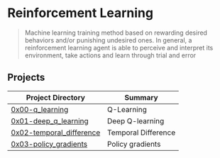 # Reinforcement Learning

> Machine learning training method based on rewarding desired behaviors and/or punishing undesired ones. In general, a reinforcement learning agent is able to perceive and interpret its environment, take actions and learn through trial and error

## Projects

| Project Directory | Summary |
| ------ | ------ |
| [0x00-q_learning](https://github.com/jhonaRiver/holbertonschool-machine_learning/tree/master/reinforcement_learning/0x00-q_learning)| Q-Learning|
| [0x01-deep_q_learning](https://github.com/jhonaRiver/holbertonschool-machine_learning/tree/master/reinforcement_learning/0x01-deep_q_learning)| Deep Q-learning|
| [0x02-temporal_difference](https://github.com/jhonaRiver/holbertonschool-machine_learning/tree/master/reinforcement_learning/0x02-temporal_difference)| Temporal Difference|
| [0x03-policy_gradients](https://github.com/jhonaRiver/holbertonschool-machine_learning/tree/master/reinforcement_learning/0x03-policy_gradients)| Policy gradients|
